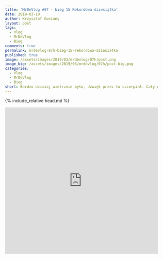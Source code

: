 ```yaml
---
title: 'MrDeVlog #07 - bieg 15 Rekordowa dziesiątka'
date: 2019-03-10
author: Krzysztof Owsiany
layout: post
tags:
  - Vlog
  - MrDeVlog
  - Bieg
comments: true
permalink: mrdevlog-07h-bieg-15-rekordowa-dziesiatka
published: true
image: /assets/images/2019/03/mrdevlog/07h/post.png
image_big: /assets/images/2019/03/mrdevlog/07h/post-big.png
categories:
  - Vlog
  - MrDeVlog
  - Bieg
short: Bardzo dzisiaj wietrznie było, dźwięk przez to ucierpiał. Cały dzień pod znakiem biegu na 10 kilometrów w Poznaniu. Może kogoś zainspiruję tym bieganiem;).
---
```

{% include_relative head.md %}

<div width="640" height="480" style="margin-left:auto; margin-right:auto;">
<embed width="100%" height="480" src="https://www.youtube.com/embed/VjwgcOo7LkE"/>
</div >